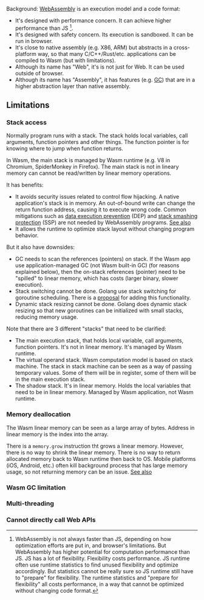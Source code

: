 
Background: [WebAssembly](https://webassembly.org/) is an execution model and a code format:

- It's designed with performance concern. It can achieve higher performance than JS [^wasm_js_perf].
- It's designed with safety concern. Its execution is sandboxed. It can be run in browser. 
- It's close to native assembly (e.g. X86, ARM) but abstracts in a cross-platform way, so that many C/C++/Rust/etc. applications can be compiled to Wasm (but with limitations).
- Although its name has "Web", it's is not just for Web. It can be used outside of browser.
- Although its name has "Assembly", it has features (e.g. [GC](https://github.com/WebAssembly/gc)) that are in a higher abstraction layer than native assembly.

[^wasm_js_perf]: WebAssembly is not always faster than JS, depending on how optimization efforts are put in, and browser's limitations. But WebAssembly has higher potential for computation performance than JS. JS has a lot of flexibility. Flexibility costs performance. JS runtime often use runtime statistics to find unused flexibility and optimize accordingly. But statistics cannot be really sure so JS runtime still have to "prepare" for flexibility. The runtime statistics and "prepare for flexibility" all costs performance, in a way that cannot be optimized without changing code format.

## Limitations

### Stack access

Normally program runs with a stack. The stack holds local variables, call arguments, function pointers and other things. The function pointer is for knowing where to jump when function returns.

In Wasm, the main stack is managed by Wasm runtime (e.g. V8 in Chromium, SpiderMonkey in Firefox). The main stack is not in lineary memory can cannot be read/written by linear memory operations.

It has benefits:

- It avoids security issues related to control flow hijacking. A native application's stack is in memory. An out-of-bound write can change the return function address, causing it to execute wrong code. Common mitigations such as [data execution prevention](https://en.wikipedia.org/wiki/Executable_space_protection) (DEP) and [stack smashing protection](https://en.wikipedia.org/wiki/Buffer_overflow_protection#Random_canaries) (SSP) are not needed by WebAssembly programs. [See also](https://webassembly.org/docs/security/)
- It allows the runtime to optimize stack layout without changing program behavior.

But it also have downsides:

- GC needs to scan the references (pointers) on stack. If the Wasm app use application-managed GC (not Wasm built-in GC) (for reasons explained below), then the on-stack references (pointer) need to be "spilled" to linear memory, which has costs (larger binary, slower execution). 
- Stack switching cannot be done. Golang use stack switching for goroutine scheduling. There is a [proposal](https://github.com/WebAssembly/stack-switching) for adding this functionality.
- Dynamic stack resizing cannot be done. Golang does dynamic stack resizing so that new goroutines can be initialized with small stacks, reducing memory usage.

Note that there are 3 different "stacks" that need to be clarified:

- The main execution stack, that holds local variable, call arguments, function pointers. It's not in linear memory. It's managed by Wasm runtime.
- The virtual operand stack. Wasm computation model is based on stack machine. The stack in stack machine can be seen as a way of passing temporary values. Some of them will be in register, some of them will be in the main execution stack.
- The shadow stack. It's in linear memory. Holds the local variables that need to be in linear memory. Managed by Wasm application, not Wasm runtime.

### Memory deallocation

The Wasm linear memory can be seen as a large array of bytes. Address in linear memory is the index into the array.

There is a `memory.grow` instruction tht grows a linear memory. However, there is no way to shrink the linear memory. There is no way to return allocated memory back to Wasm runtime then back to OS. Mobile platforms (iOS, Android, etc.) often kill background process that has large memory usage, so not returning memory can be an issue. [See also](https://github.com/WebAssembly/design/issues/1397)

### Wasm GC limitation



### Multi-threading


### Cannot directly call Web APIs


